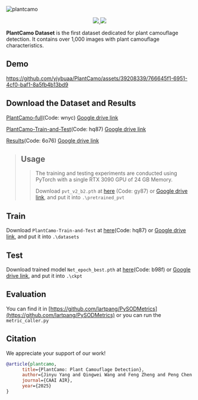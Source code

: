 ![plantcamo](https://github.com/yjybuaa/PlantCamo/assets/39208339/9b6888db-cd9d-46f0-b851-d40726788cf4)

<div align=center>
<a src="https://img.shields.io/badge/%F0%9F%93%96-Arxiv_2410.17598-red.svg?style=flat-square" href="https://arxiv.org/abs/2410.17598">
<img src="https://img.shields.io/badge/%F0%9F%93%96-Arxiv_2410.17598-red.svg?style=flat-square">
</a>
<a src="https://img.shields.io/badge/%F0%9F%9A%80-SUSTech_VIP_Lab-ed6c00.svg?style=flat-square" href="https://zhengfenglab.com/">
<img src="https://img.shields.io/badge/%F0%9F%9A%80-SUSTech_VIP_Lab-ed6c00.svg?style=flat-square">
</a>
</div>

__PlantCamo Dataset__ is the first dataset dedicated for plant camouflage detection. It contains over 1,000 images with plant camouflage characteristics.

## Demo
https://github.com/yjybuaa/PlantCamo/assets/39208339/766645f1-6951-4cf0-baf1-8a5fb4b13bd9



## Download the Dataset and Results
[PlantCamo-full](https://pan.baidu.com/s/1yVMPrQRKCQ0Ft3HuGKykbg)(Code: wnyc)  [Google drive link](https://drive.google.com/file/d/1-HsLXjzR-27VyARum071h4JF_RprOKu_/view?usp=sharing)

[PlantCamo-Train-and-Test](https://pan.baidu.com/s/1vdR-kj63qvsT3M4-wkgMoQ)(Code: hq87)   [Google drive link](https://drive.google.com/file/d/1eMvSbNJJbh6BYea-3ZktzDReHFujsb1_/view?usp=drive_link)

[Results](https://pan.baidu.com/s/14W4oH2UX2MlRJ2H5ewE1yA)(Code: 6o76)  [Google drive link](https://drive.google.com/file/d/1-7kaOlZJRSDYrIdyWAjJqXCEGS9QX2_T/view?usp=drive_link)

>## Usage
>
>>The training and testing experiments are conducted using PyTorch with a single RTX 3090 GPU of 24 GB Memory.
>>
>>Download `pvt_v2_b2.pth` at [here](https://pan.baidu.com/s/11dSkyGKb71lT_7HxSCiIjw) (Code: gy87) or [Google drive link](https://drive.google.com/file/d/1-AFs2dP3p0OMw3Vbnf0tMsgkYbpT6C23/view?usp=sharing), and put it into `.\pretrained_pvt`

## Train

Download `PlantCamo-Train-and-Test` at [here](https://pan.baidu.com/s/1vdR-kj63qvsT3M4-wkgMoQ)(Code: hq87) or [Google drive link](https://drive.google.com/file/d/1eMvSbNJJbh6BYea-3ZktzDReHFujsb1_/view?usp=drive_link), and put it into `.\datasets`

## Test

Download trained model `Net_epoch_best.pth` at [here](https://pan.baidu.com/s/1eZpqxx5b5Y_V9klLQxf5WQ)(Code: b98f) or [Google drive link](https://drive.google.com/file/d/1-GP18g79xszyAnvZ1ZzTXzhFoH7gzYed/view?usp=sharing), and put it into `.\ckpt`

## Evaluation

You can find it in [https://github.com/lartpang/PySODMetrics](https://github.com/lartpang/PySODMetrics) or you can run the `metric_caller.py`

## Citation
We appreciate your support of our work!
```bibtex
@article{plantcamo,
      title={PlantCamo: Plant Camouflage Detection}, 
      author={Jinyu Yang and Qingwei Wang and Feng Zheng and Peng Chen and Aleš Leonardis and Deng-Ping Fan},
      journal={CAAI AIR},
      year={2025}
}
```
